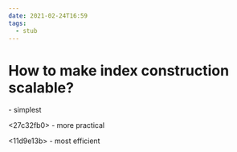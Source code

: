 ```yaml
---
date: 2021-02-24T16:59
tags: 
  - stub
---
```


# How to make index construction scalable?

<afdd5eec> - simplest

<27c32fb0> - more practical

<11d9e13b> - most efficient
